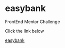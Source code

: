 # easybank
FrontEnd Mentor Challenge

Click the link below

[easybank](https://easybank-diego.netlify.app/)
